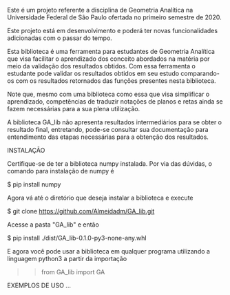 Este é um projeto referente a disciplina de Geometria Analítica na Universidade Federal de São Paulo ofertada no primeiro semestre de 2020.

Este projeto está em desenvolvimento e poderá ter novas funcionalidades adicionadas com o passar do tempo.

Esta biblioteca é uma ferramenta para estudantes de Geometria Analítica que visa facilitar o aprendizado dos conceito abordados na matéria por meio da validação dos resultados obtidos.
Com essa ferramenta o estudante pode validar os resultados obtidos em seu estudo comparando-os com os resultados retornados das funções presentes nesta biblioteca.

Note que, mesmo com uma biblioteca como essa que visa simplificar o aprendizado, competências de traduzir notações de planos e retas ainda se fazem necessárias para a sua plena utilização.

A biblioteca GA_lib não apresenta resultados intermediários para se obter o resultado final, entretando, pode-se consultar sua documentação para entendimento das etapas necessárias para a obtenção dos resultados.

INSTALAÇÃO

Certifique-se de ter a biblioteca numpy instalada. Por via das dúvidas, o comando para instalação de numpy é

$ pip install numpy

Agora vá até o diretório que deseja instalar a biblioteca e execute

$ git clone https://github.com/Almeidadm/GA_lib.git
 
 Acesse a pasta "GA_lib" e então
 
 $ pip install ./dist/GA_lib-0.1.0-py3-none-any.whl
 
 E agora você pode usar a biblioteca em qualquer programa utilizando a linguagem python3 a partir da importação
 
 >> from GA_lib import GA
 
 EXEMPLOS DE USO
 ...
